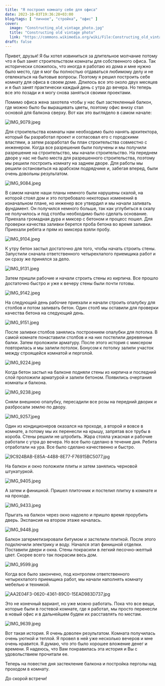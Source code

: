 ```yaml
---
title: "Я построил комнату себе для офиса"
date: 2023-10-03T19:36:28+03:00
blog/tags: [ "личное", "стройка", "офис" ]
cover:
  image: "Constructing_old_vintage_photo.jpg"
  title: "Constructing old vintage photo"
  link: "https://commons.wikimedia.org/wiki/File:Constructing_old_vintage_photo.jpg"
draft: false
---
```


Привет, друзья! Я бы хотел извиниться за длительное молчание потому что я был занят строительством комнаты для
собственного офиса. Так исторически сложилось, что иногда я работаю из дома и мне нужно было место, где я мог бы
полностью отдаваться любимому делу и не отвлекаться на бытовые вопросы. Поэтому я решил построить себе комнату для офиса
в своем доме. Длилось все это около двух месяцев и я был занят практически каждый день с утра до вечера. Но теперь все
это позади и я могу снова заняться своими проектами.

<!--more-->

Помимо офиса жена захотела чтобы у нас был застекленный балкон, где можно было бы выращивать цветы, поэтому офис внизу
стал основой для балкона сверху. Вот как это выглядело в самом начале:

![IMG_9079.jpeg](IMG_9079.jpeg)

Для строительства комнаты нам необходимо было нанять архитектора, который бы разработал проект и согласовал его с
городскими властями, а затем разработал бы план строительства совместно с инженером. Когда все разрешения были получены
и мы получили разрешение на строительство, мы начали строительство. На переднем дворе у нас не было места для
разрешенного строительства, поэтому мы решили построить комнату на заднем дворе. Для работы мы решили остановиться на
арабском подрядчике и, забегая вперед, были очень довольны результатом.

![IMG_9084.jpeg](IMG_9084.jpeg)

В самом начале наши планы немного были нарушены скалой, на которой стоял дом и это потребовало некоторых изменений в
изначальном плане, но инженер все утвердил и мы начали заливать фундамент. Он получился немного больше, так как
углубиться в скалу не получилось и под столбы необходимо было сделать основание. Приехала громадная дура и миксер с
бетоном и процесс пошел. Для проверки качества заливки берется проба бетона во время заливки. Приехали ребята и прям из
миксера взяли пробу.

![IMG_9104.jpeg](IMG_9104.jpeg)

К утру бетон застыл достаточно для того, чтобы начать строить стены. Запустили сначала ответственного четырехлапого
приемщика работ и он сразу же принялся за дело.

![IMG_9131.jpeg](IMG_9131.jpeg)

Затем пришли рабочие и начали строить стены из кирпича. Все прошло достаточно быстро и уже к вечеру стены были почти
готовы.

![IMG_9142.jpeg](IMG_9142.jpeg)

На следующий день рабочие приехали и начали строить опалубку для столбов и потом заливать бетон. Один столб мы оставили
для проверки качества бетона на следующий день.

![IMG_9151.jpeg](IMG_9151.jpeg)

После заливки столбов занялись построением опалубки для потолка. В самой комнате понаставили столбов и на них постелили
деревянные балки. Затем проложили арматуру. После этого история с миксером повторилась и мы залили потолок. Бонусом к
потолку залили участок между строящейся комнатой и перголой.

![IMG_9224.jpeg](IMG_9224.jpeg)

Когда бетон застыл на балконе подняли стены из кирпича и последний слой проложили арматурой и залили бетоном. Появились
очертания комнаты и балкона.

![IMG_9238.jpeg](IMG_9238.jpeg)

Сняли внешнюю опалубку, пересадили все розы на передний дворик и разбросали землю по двору.

![IMG_9257.jpeg](IMG_9257.jpeg)

Один из кондиционеров оказался на проходе, а второй и вовсе в комнате, а потому мы их перенесли на крышу, запрятав все
трубы в короба. Стены решили не штробить. Жара стояла ужасная и рабочие работали с утра до вечера. Но все было сделано в
течение дня. Ребята отработали на ура. Все было сделано качественно и быстро.

![9C924BAB-E85A-44B8-8E77-F76915BC5077.jpg](9C924BAB-E85A-44B8-8E77-F76915BC5077.jpg)

На балкон и окно положили плиты и затем занялись черновой штукатуркой.

![IMG_9405.jpeg](IMG_9405.jpeg)

А затем и финишной. Пришел плиточник и постелил плитку в комнате и на проходе.

![IMG_9433.jpeg](IMG_9433.jpeg)

Прыгать на балкон через окно надоело и пришло время прорубить дверь. Экспансия на втором этаже началась.

![IMG_9448.jpg](IMG_9448.jpg)

Балкон загерметизировали битумом и застелили плиткой. После этого подключили электрику и воду. Начался этап финишной
отделки. Поставили двери и окна. Стены покрасили в легкий песочно-желтый цвет. Скорее всего так покрасим весь дом.

![IMG_9599.jpg](IMG_9599.jpg)

Когда все было закончено, под контролем ответственного четырехлапого приемщика работ, мы начали наполнять комнату
мебелью и техникой.

![AA2E04F3-0620-4361-89C0-15EAD983D737.jpg](AA2E04F3-0620-4361-89C0-15EAD983D737.jpg)

Это не конечный вариант, но уже можно работать. Пока что все вещи, которые были в гостевой комнате, где я работал, мы
просто перенесли в новый офис и в дальнейшем будем их расставлять по местам.

![IMG_9639.jpeg](IMG_9639.jpeg)

Вот такая история. Я очень доволен результатом. Комната получилась очень уютной и теплой. Я провел в ней уже несколько
вечеров и мне очень нравится. Я думаю, что это было хорошее вложение денег и времени. Я надеюсь, что Вам понравилась эта
история и Вы с удовольствием прочитали ее.

Теперь на повестке дня застекление балкона и постройка перголы над проходом в комнату.

До скорой встречи!
